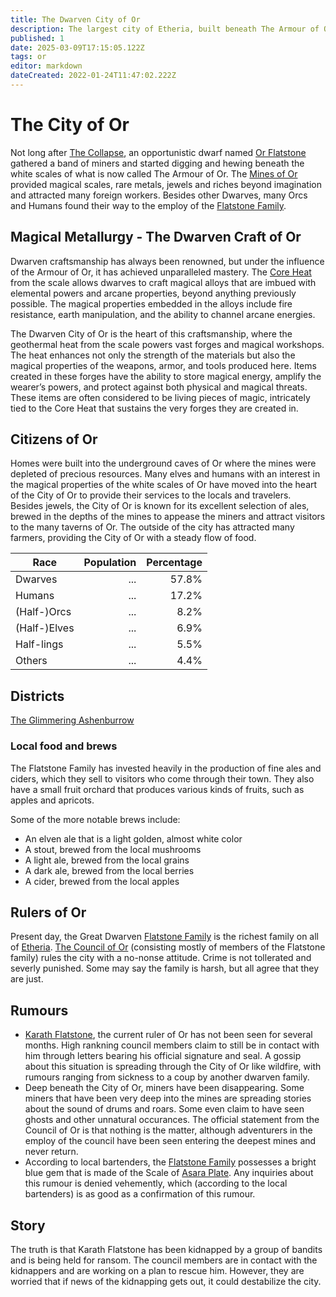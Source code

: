 ```yaml
---
title: The Dwarven City of Or
description: The largest city of Etheria, built beneath The Armour of Or.
published: 1
date: 2025-03-09T17:15:05.122Z
tags: or
editor: markdown
dateCreated: 2022-01-24T11:47:02.222Z
---
```


# The City of Or
Not long after [The Collapse](/i/17), an opportunistic dwarf named [Or Flatstone](/i/13) gathered a band of miners and started digging and hewing beneath the white scales of what is now called The Armour of Or. The [Mines of Or](/i/20) provided magical scales, rare metals, jewels and riches beyond imagination and attracted many foreign workers. Besides other Dwarves, many Orcs and Humans found their way to the employ of the [Flatstone Family](#).

## Magical Metallurgy - The Dwarven Craft of Or
Dwarven craftsmanship has always been renowned, but under the influence of the Armour of Or, it has achieved unparalleled mastery. The [Core Heat](/i/12) from the scale allows dwarves to craft magical alloys that are imbued with elemental powers and arcane properties, beyond anything previously possible. The magical properties embedded in the alloys include fire resistance, earth manipulation, and the ability to channel arcane energies.

The Dwarven City of Or is the heart of this craftsmanship, where the geothermal heat from the scale powers vast forges and magical workshops. The heat enhances not only the strength of the materials but also the magical properties of the weapons, armor, and tools produced here. Items created in these forges have the ability to store magical energy, amplify the wearer’s powers, and protect against both physical and magical threats. These items are often considered to be living pieces of magic, intricately tied to the Core Heat that sustains the very forges they are created in.

## Citizens of Or
Homes were built into the underground caves of Or where the mines were depleted of precious resources. Many elves and humans with an interest in the magical properties of the white scales of Or have moved into the heart of the City of Or to provide their services to the locals and travelers. Besides jewels, the City of Or is known for its excellent selection of ales, brewed in the depths of the mines to appease the miners and attract visitors to the many taverns of Or. The outside of the city has attracted many farmers, providing the City of Or with a steady flow of food.

| Race         | Population | Percentage |
|--------------|-----------:|-----------:|
| Dwarves      | ...        | 57.8%      |
| Humans       | ...        | 17.2%      |
| (Half-)Orcs  | ...        | 8.2%       |
| (Half-)Elves | ...        | 6.9%       |
| Half-lings   | ...        | 5.5%       |
| Others       | ...        | 4.4%       |

## Districts

[The Glimmering Ashenburrow](/i/58)

### Local food and brews
The Flatstone Family has invested heavily in the production of fine ales and ciders, which they sell to visitors who come through their town. They also have a small fruit orchard that produces various kinds of fruits, such as apples and apricots.

Some of the more notable brews include:
- An elven ale that is a light golden, almost white color
- A stout, brewed from the local mushrooms
- A light ale, brewed from the local grains
- A dark ale, brewed from the local berries
- A cider, brewed from the local apples

## Rulers of Or
Present day, the Great Dwarven [Flatstone Family](#) is the richest family on all of [Etheria](/i/15). [The Council of Or](/i/18) (consisting mostly of members of the Flatstone family) rules the city with a no-nonse attitude. Crime is not tollerated and severly punished. Some may say the family is harsh, but all agree that they are just.

## Rumours
- [Karath Flatstone](/i/26), the current ruler of Or has not been seen for several months. High rankning council members claim to still be in contact with him through letters bearing his official signature and seal. A gossip about this situation is spreading through the City of Or like wildfire, with rumours ranging from sickness to a coup by another dwarven family.
- Deep beneath the City of Or, miners have been disappearing. Some miners that have been very deep into the mines are spreading stories about the sound of drums and roars. Some even claim to have seen ghosts and other unnatural occurances. The official statement from the Council of Or is that nothing is the matter, although adventurers in the employ of the council have been seen entering the deepest mines and never return.
- According to local bartenders, the [Flatstone Family](#) possesses a bright blue gem that is made of the Scale of [Asara Plate](/i/22). Any inquiries about this rumour is denied vehemently, which (according to the local bartenders) is as good as a confirmation of this rumour.

## Story
The truth is that Karath Flatstone has been kidnapped by a group of bandits and is being held for ransom. The council members are in contact with the kidnappers and are working on a plan to rescue him. However, they are worried that if news of the kidnapping gets out, it could destabilize the city.